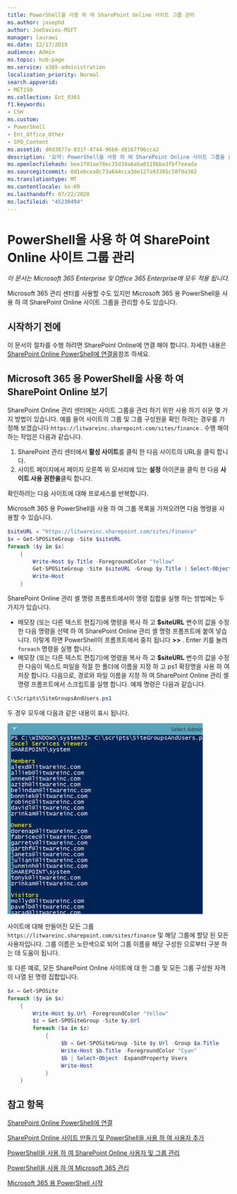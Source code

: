```yaml
---
title: PowerShell을 사용 하 여 SharePoint Online 사이트 그룹 관리
ms.author: josephd
author: JoeDavies-MSFT
manager: laurawi
ms.date: 12/17/2019
audience: Admin
ms.topic: hub-page
ms.service: o365-administration
localization_priority: Normal
search.appverid:
- MET150
ms.collection: Ent_O365
f1.keywords:
- CSH
ms.custom:
- PowerShell
- Ent_Office_Other
- SPO_Content
ms.assetid: d0d3877a-831f-4744-96b0-d8167f06cca2
description: '요약: PowerShell을 사용 하 여 SharePoint Online 사이트 그룹을 관리 합니다.'
ms.openlocfilehash: bee1f01ae78ec35d34a6aba0119bba3fbf7eeada
ms.sourcegitcommit: 0d1ebcea8c73a644cca3de127a93385c58f9a302
ms.translationtype: MT
ms.contentlocale: ko-KR
ms.lasthandoff: 07/22/2020
ms.locfileid: "45230494"
---
```

# <a name="manage-sharepoint-online-site-groups-with-powershell"></a>PowerShell을 사용 하 여 SharePoint Online 사이트 그룹 관리

*이 문서는 Microsoft 365 Enterprise 및 Office 365 Enterprise에 모두 적용 됩니다.*

Microsoft 365 관리 센터를 사용할 수도 있지만 Microsoft 365 용 PowerShell을 사용 하 여 SharePoint Online 사이트 그룹을 관리할 수도 있습니다.

## <a name="before-you-begin"></a>시작하기 전에

이 문서의 절차를 수행 하려면 SharePoint Online에 연결 해야 합니다. 자세한 내용은 [SharePoint Online PowerShell에 연결을](https://docs.microsoft.com/powershell/sharepoint/sharepoint-online/connect-sharepoint-online?view=sharepoint-ps)참조 하세요.

## <a name="view-sharepoint-online-with-powershell-for-microsoft-365"></a>Microsoft 365 용 PowerShell을 사용 하 여 SharePoint Online 보기

SharePoint Online 관리 센터에는 사이트 그룹을 관리 하기 위한 사용 하기 쉬운 몇 가지 방법이 있습니다. 예를 들어 사이트의 그룹 및 그룹 구성원을 확인 하려는 경우를 가정해 보겠습니다 `https://litwareinc.sharepoint.com/sites/finance` . 수행 해야 하는 작업은 다음과 같습니다.

1. SharePoint 관리 센터에서 **활성 사이트**를 클릭 한 다음 사이트의 URL을 클릭 합니다.
2. 사이트 페이지에서 페이지 오른쪽 위 모서리에 있는 **설정** 아이콘을 클릭 한 다음 **사이트 사용 권한을**클릭 합니다.

확인하려는 다음 사이트에 대해 프로세스를 반복합니다.

Microsoft 365 용 PowerShell을 사용 하 여 그룹 목록을 가져오려면 다음 명령을 사용할 수 있습니다.

```powershell
$siteURL = "https://litwareinc.sharepoint.com/sites/finance"
$x = Get-SPOSiteGroup -Site $siteURL
foreach ($y in $x)
    {
        Write-Host $y.Title -ForegroundColor "Yellow"
        Get-SPOSiteGroup -Site $siteURL -Group $y.Title | Select-Object -ExpandProperty Users
        Write-Host
    }
```

SharePoint Online 관리 셸 명령 프롬프트에서이 명령 집합을 실행 하는 방법에는 두 가지가 있습니다.

- 메모장 (또는 다른 텍스트 편집기)에 명령을 복사 하 고 **$siteURL** 변수의 값을 수정한 다음 명령을 선택 하 여 SharePoint Online 관리 셸 명령 프롬프트에 붙여 넣습니다. 이렇게 하면 PowerShell이 프롬프트에서 중지 됩니다 **>>** . Enter 키를 눌러 `foreach` 명령을 실행 합니다.<br/>
- 메모장 (또는 다른 텍스트 편집기)에 명령을 복사 하 고 **$siteURL** 변수의 값을 수정한 다음이 텍스트 파일을 적절 한 폴더에 이름을 지정 하 고 ps1 확장명을 사용 하 여 저장 합니다. 다음으로, 경로와 파일 이름을 지정 하 여 SharePoint Online 관리 셸 명령 프롬프트에서 스크립트를 실행 합니다. 예제 명령은 다음과 같습니다.

```powershell
C:\Scripts\SiteGroupsAndUsers.ps1
```

두 경우 모두에 다음과 같은 내용이 표시 됩니다.

![SharePoint Online 사이트 그룹](media/SPO-site-groups.png)

사이트에 대해 만들어진 모든 그룹 `https://litwareinc.sharepoint.com/sites/finance` 및 해당 그룹에 할당 된 모든 사용자입니다. 그룹 이름은 노란색으로 되어 그룹 이름을 해당 구성원 으로부터 구분 하는 데 도움이 됩니다.

또 다른 예로, 모든 SharePoint Online 사이트에 대 한 그룹 및 모든 그룹 구성원 자격이 나열 된 명령 집합입니다.

```powershell
$x = Get-SPOSite
foreach ($y in $x)
    {
        Write-Host $y.Url -ForegroundColor "Yellow"
        $z = Get-SPOSiteGroup -Site $y.Url
        foreach ($a in $z)
            {
                 $b = Get-SPOSiteGroup -Site $y.Url -Group $a.Title 
                 Write-Host $b.Title -ForegroundColor "Cyan"
                 $b | Select-Object -ExpandProperty Users
                 Write-Host
            }
    }
```
    
## <a name="see-also"></a>참고 항목

[SharePoint Online PowerShell에 연결](https://docs.microsoft.com/powershell/sharepoint/sharepoint-online/connect-sharepoint-online?view=sharepoint-ps)

[SharePoint Online 사이트 만들기 및 PowerShell을 사용 하 여 사용자 추가](create-sharepoint-sites-and-add-users-with-powershell.md)

[PowerShell을 사용 하 여 SharePoint Online 사용자 및 그룹 관리](manage-sharepoint-users-and-groups-with-powershell.md)

[PowerShell을 사용 하 여 Microsoft 365 관리](manage-office-365-with-office-365-powershell.md)
  
[Microsoft 365 용 PowerShell 시작](getting-started-with-office-365-powershell.md)

